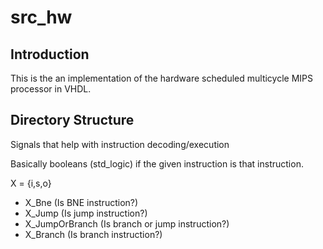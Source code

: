 # src_hw

## Introduction
This is the an implementation of the hardware scheduled multicycle MIPS processor in VHDL.

## Directory Structure

Signals that help with instruction decoding/execution

Basically booleans (std_logic) if the given instruction is that instruction.

X = {i,s,o}
- X_Bne (Is BNE instruction?)
- X_Jump (Is jump instruction?)
- X_JumpOrBranch (Is branch or jump instruction?)
- X_Branch (Is branch instruction?)
